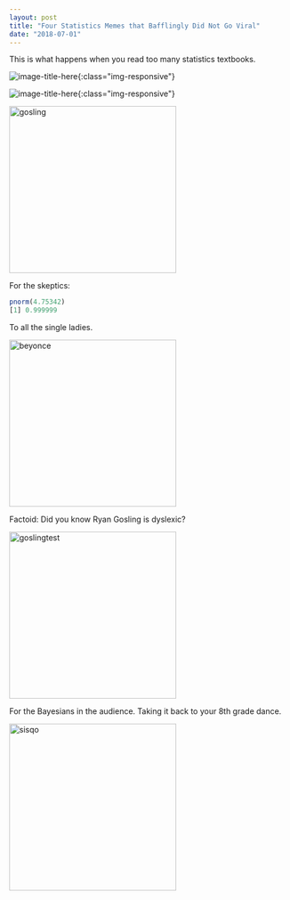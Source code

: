 ```yaml
---
layout: post
title: "Four Statistics Memes that Bafflingly Did Not Go Viral"
date: "2018-07-01"
---
```


This is what happens when you read too many statistics textbooks. 



![image-title-here](datosophy/2018/07/01/memes/gosling.jpg){:class="img-responsive"}

![image-title-here](./memes/gosling.jpg){:class="img-responsive"}



<img src="/memes/gosling.JPG" alt="gosling" width="300px" height="300px"/>

For the skeptics: 
``` r
pnorm(4.75342)
[1] 0.999999 
```


To all the single ladies.

<img src="/memes/destiny.JPG" alt="beyonce" width="300px" height="300px"/>

Factoid: Did you know Ryan Gosling is dyslexic? 

<img src="/memes/ftest.JPG" alt="goslingtest" width="300px" height="300px"/>

For the Bayesians in the audience. Taking it back to your 8th grade dance. 

<img src="/memes/thong.JPG" alt="sisqo" width="300px" height="300px"/>





